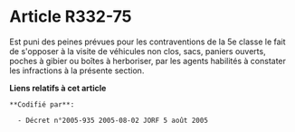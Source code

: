 # Article R332-75

Est puni des peines prévues pour les contraventions de la 5e classe le fait de s'opposer à la visite de véhicules non clos,
sacs, paniers ouverts, poches à gibier ou boîtes à herboriser, par les agents habilités à constater les infractions à la
présente section.

**Liens relatifs à cet article**

	**Codifié par**:

	  - Décret n°2005-935 2005-08-02 JORF 5 août 2005
